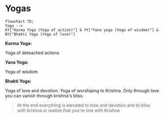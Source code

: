 # Yogas
```mermaid
flowchart TD;
Yoga -->
KY["Karma Yoga (Yoga of action)"] & YY["Yana yoga (Yoga of wisdom)"] & BY["Bhakti Yoga (Yoga of love)"]
```
**Karma Yoga:**

Yoga of deteached actions

**Yana Yoga:**

Yoga of wisdom

**Bhakti Yoga:**

Yoga of love and devotion. Yoga of worshiping to Krishna.
Only through love you can vanish through krishna's bliss.
> At the end everything is elevated to love and devotion and to bliss with krishna or realize that you're one with Krishna

